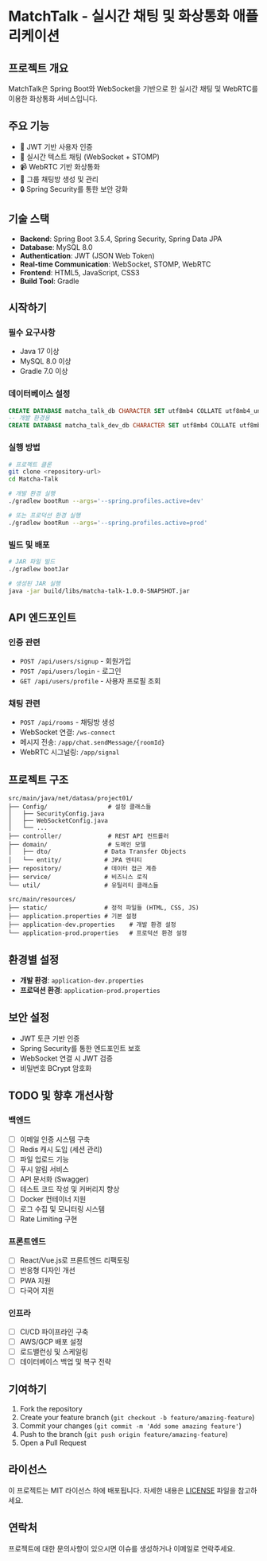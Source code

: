 # MatchTalk - 실시간 채팅 및 화상통화 애플리케이션

## 프로젝트 개요
MatchTalk은 Spring Boot와 WebSocket을 기반으로 한 실시간 채팅 및 WebRTC를 이용한 화상통화 서비스입니다.

## 주요 기능
- 🔐 JWT 기반 사용자 인증
- 💬 실시간 텍스트 채팅 (WebSocket + STOMP)
- 📹 WebRTC 기반 화상통화
- 👥 그룹 채팅방 생성 및 관리
- 🔒 Spring Security를 통한 보안 강화

## 기술 스택
- **Backend**: Spring Boot 3.5.4, Spring Security, Spring Data JPA
- **Database**: MySQL 8.0
- **Authentication**: JWT (JSON Web Token)
- **Real-time Communication**: WebSocket, STOMP, WebRTC
- **Frontend**: HTML5, JavaScript, CSS3
- **Build Tool**: Gradle

## 시작하기

### 필수 요구사항
- Java 17 이상
- MySQL 8.0 이상
- Gradle 7.0 이상

### 데이터베이스 설정
```sql
CREATE DATABASE matcha_talk_db CHARACTER SET utf8mb4 COLLATE utf8mb4_unicode_ci;
-- 개발 환경용
CREATE DATABASE matcha_talk_dev_db CHARACTER SET utf8mb4 COLLATE utf8mb4_unicode_ci;
```

### 실행 방법
```bash
# 프로젝트 클론
git clone <repository-url>
cd Matcha-Talk

# 개발 환경 실행
./gradlew bootRun --args='--spring.profiles.active=dev'

# 또는 프로덕션 환경 실행
./gradlew bootRun --args='--spring.profiles.active=prod'
```

### 빌드 및 배포
```bash
# JAR 파일 빌드
./gradlew bootJar

# 생성된 JAR 실행
java -jar build/libs/matcha-talk-1.0.0-SNAPSHOT.jar
```

## API 엔드포인트

### 인증 관련
- `POST /api/users/signup` - 회원가입
- `POST /api/users/login` - 로그인
- `GET /api/users/profile` - 사용자 프로필 조회

### 채팅 관련
- `POST /api/rooms` - 채팅방 생성
- WebSocket 연결: `/ws-connect`
- 메시지 전송: `/app/chat.sendMessage/{roomId}`
- WebRTC 시그널링: `/app/signal`

## 프로젝트 구조
```
src/main/java/net/datasa/project01/
├── Config/                 # 설정 클래스들
│   ├── SecurityConfig.java
│   ├── WebSocketConfig.java
│   └── ...
├── controller/             # REST API 컨트롤러
├── domain/                 # 도메인 모델
│   ├── dto/               # Data Transfer Objects
│   └── entity/            # JPA 엔티티
├── repository/            # 데이터 접근 계층
├── service/               # 비즈니스 로직
└── util/                  # 유틸리티 클래스들

src/main/resources/
├── static/                # 정적 파일들 (HTML, CSS, JS)
├── application.properties # 기본 설정
├── application-dev.properties    # 개발 환경 설정
└── application-prod.properties   # 프로덕션 환경 설정
```

## 환경별 설정
- **개발 환경**: `application-dev.properties`
- **프로덕션 환경**: `application-prod.properties`

## 보안 설정
- JWT 토큰 기반 인증
- Spring Security를 통한 엔드포인트 보호
- WebSocket 연결 시 JWT 검증
- 비밀번호 BCrypt 암호화

## TODO 및 향후 개선사항

### 백엔드
- [ ] 이메일 인증 시스템 구축
- [ ] Redis 캐시 도입 (세션 관리)
- [ ] 파일 업로드 기능
- [ ] 푸시 알림 서비스
- [ ] API 문서화 (Swagger)
- [ ] 테스트 코드 작성 및 커버리지 향상
- [ ] Docker 컨테이너 지원
- [ ] 로그 수집 및 모니터링 시스템
- [ ] Rate Limiting 구현

### 프론트엔드
- [ ] React/Vue.js로 프론트엔드 리팩토링
- [ ] 반응형 디자인 개선
- [ ] PWA 지원
- [ ] 다국어 지원

### 인프라
- [ ] CI/CD 파이프라인 구축
- [ ] AWS/GCP 배포 설정
- [ ] 로드밸런싱 및 스케일링
- [ ] 데이터베이스 백업 및 복구 전략

## 기여하기
1. Fork the repository
2. Create your feature branch (`git checkout -b feature/amazing-feature`)
3. Commit your changes (`git commit -m 'Add some amazing feature'`)
4. Push to the branch (`git push origin feature/amazing-feature`)
5. Open a Pull Request

## 라이선스
이 프로젝트는 MIT 라이선스 하에 배포됩니다. 자세한 내용은 [LICENSE](LICENSE) 파일을 참고하세요.

## 연락처
프로젝트에 대한 문의사항이 있으시면 이슈를 생성하거나 이메일로 연락주세요.